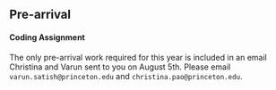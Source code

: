 ## Pre-arrival

#### Coding Assignment

The only pre-arrival work required for this year is included in an email Christina and Varun sent to you on August 5th. Please email `varun.satish@princeton.edu` and `christina.pao@princeton.edu`. 